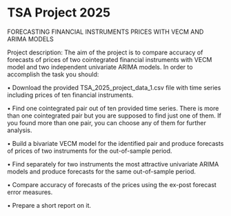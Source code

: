 # TSA Project 2025

FORECASTING FINANCIAL INSTRUMENTS PRICES WITH VECM AND ARIMA MODELS

Project description:
The aim of the project is to compare accuracy of forecasts of prices of two cointegrated financial
instruments with VECM model and two independent univariate ARIMA models.
In order to accomplish the task you should:

• Download the provided TSA_2025_project_data_1.csv file with time series including prices of ten
financial instruments.

• Find one cointegrated pair out of ten provided time series. There is more than one cointegrated
pair but you are supposed to find just one of them. If you found more than one pair, you can
choose any of them for further analysis.

• Build a bivariate VECM model for the identified pair and produce forecasts of prices of two
instruments for the out-of-sample period.

• Find separately for two instruments the most attractive univariate ARIMA models and produce
forecasts for the same out-of-sample period.

• Compare accuracy of forecasts of the prices using the ex-post forecast error measures.

• Prepare a short report on it.
